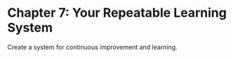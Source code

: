 # Chapter 7: Your Repeatable Learning System

Create a system for continuous improvement and learning.
